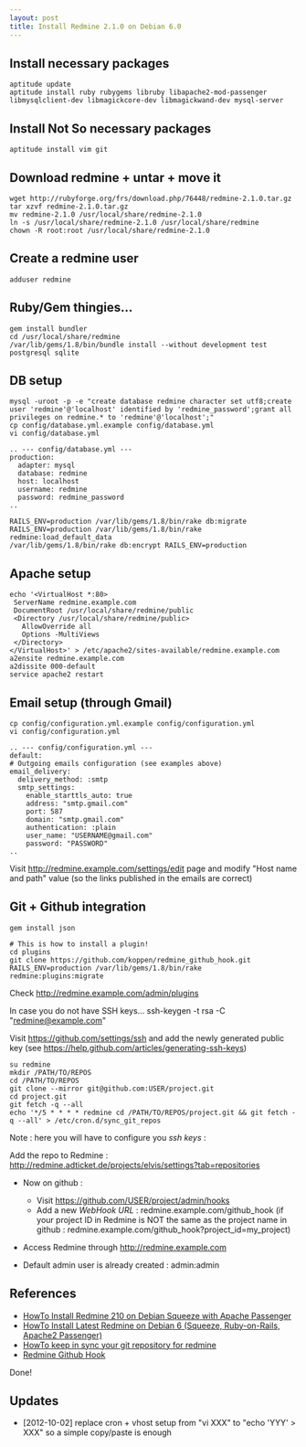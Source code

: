 ```yaml
---
layout: post
title: Install Redmine 2.1.0 on Debian 6.0
---
```


Install necessary packages
--------------------------

    aptitude update
    aptitude install ruby rubygems libruby libapache2-mod-passenger libmysqlclient-dev libmagickcore-dev libmagickwand-dev mysql-server

Install Not So necessary packages
---------------------------------
    aptitude install vim git

Download redmine + untar + move it
----------------------------------
    wget http://rubyforge.org/frs/download.php/76448/redmine-2.1.0.tar.gz
    tar xzvf redmine-2.1.0.tar.gz
    mv redmine-2.1.0 /usr/local/share/redmine-2.1.0
    ln -s /usr/local/share/redmine-2.1.0 /usr/local/share/redmine
    chown -R root:root /usr/local/share/redmine-2.1.0

Create a redmine user
---------------------
    adduser redmine

Ruby/Gem thingies...
--------------------
    gem install bundler
    cd /usr/local/share/redmine
    /var/lib/gems/1.8/bin/bundle install --without development test postgresql sqlite

DB setup
--------
    mysql -uroot -p -e "create database redmine character set utf8;create user 'redmine'@'localhost' identified by 'redmine_password';grant all privileges on redmine.* to 'redmine'@'localhost';"
    cp config/database.yml.example config/database.yml
    vi config/database.yml

    .. --- config/database.yml ---
    production:
      adapter: mysql
      database: redmine
      host: localhost
      username: redmine
      password: redmine_password
    ..

    RAILS_ENV=production /var/lib/gems/1.8/bin/rake db:migrate
    RAILS_ENV=production /var/lib/gems/1.8/bin/rake redmine:load_default_data
    /var/lib/gems/1.8/bin/rake db:encrypt RAILS_ENV=production

Apache setup
------------
    echo '<VirtualHost *:80>
     ServerName redmine.example.com
     DocumentRoot /usr/local/share/redmine/public
     <Directory /usr/local/share/redmine/public>
       AllowOverride all
       Options -MultiViews
     </Directory>
    </VirtualHost>' > /etc/apache2/sites-available/redmine.example.com
    a2ensite redmine.example.com
    a2dissite 000-default
    service apache2 restart

Email setup (through Gmail)
---------------------------
    cp config/configuration.yml.example config/configuration.yml
    vi config/configuration.yml

    .. --- config/configuration.yml ---
    default:
    # Outgoing emails configuration (see examples above)
    email_delivery:
      delivery_method: :smtp
      smtp_settings:
        enable_starttls_auto: true
        address: "smtp.gmail.com"
        port: 587
        domain: "smtp.gmail.com"
        authentication: :plain
        user_name: "USERNAME@gmail.com"
        password: "PASSWORD"
    ..

Visit http://redmine.example.com/settings/edit page and modify "Host name and path" value (so the links published in the emails are correct)

Git + Github integration
------------------------

    gem install json

    # This is how to install a plugin!
    cd plugins
    git clone https://github.com/koppen/redmine_github_hook.git
    RAILS_ENV=production /var/lib/gems/1.8/bin/rake redmine:plugins:migrate

Check http://redmine.example.com/admin/plugins

In case you do not have SSH keys...
    ssh-keygen -t rsa -C "redmine@example.com"

Visit https://github.com/settings/ssh and add the newly generated public key (see https://help.github.com/articles/generating-ssh-keys)

    su redmine
    mkdir /PATH/TO/REPOS
    cd /PATH/TO/REPOS
    git clone --mirror git@github.com:USER/project.git
    cd project.git
    git fetch -q --all
    echo '*/5 * * * * redmine cd /PATH/TO/REPOS/project.git && git fetch -q --all' > /etc/cron.d/sync_git_repos

Note : here you will have to configure you *ssh keys* :

Add the repo to Redmine : http://redmine.adticket.de/projects/elvis/settings?tab=repositories

* Now on github :
  * Visit https://github.com/USER/project/admin/hooks
  * Add a new *WebHook URL* : redmine.example.com/github_hook (if your project ID in Redmine is NOT the same as the project name in github : redmine.example.com/github_hook?project_id=my_project)

* Access Redmine through http://redmine.example.com
* Default admin user is already created : admin:admin

References
----------
* [HowTo Install Redmine 210 on Debian Squeeze with Apache Passenger](http://www.redmine.org/projects/redmine/wiki/HowTo_Install_Redmine_210_on_Debian_Squeeze_with_Apache_Passenger)
* [HowTo Install Latest Redmine on Debian 6 (Squeeze, Ruby-on-Rails, Apache2 Passenger)](http://hodza.net/2012/03/15/howto-install-redmine-on-debian-6-squeeze-ruby-on-rails-apache2-passenger/)
* [HowTo keep in sync your git repository for redmine](http://www.redmine.org/projects/redmine/wiki/HowTo_keep_in_sync_your_git_repository_for_redmine)
* [Redmine Github Hook](https://github.com/koppen/redmine_github_hook)

Done!

Updates
-------

* [2012-10-02] replace cron + vhost setup from "vi XXX" to "echo 'YYY' > XXX" so a simple copy/paste is enough